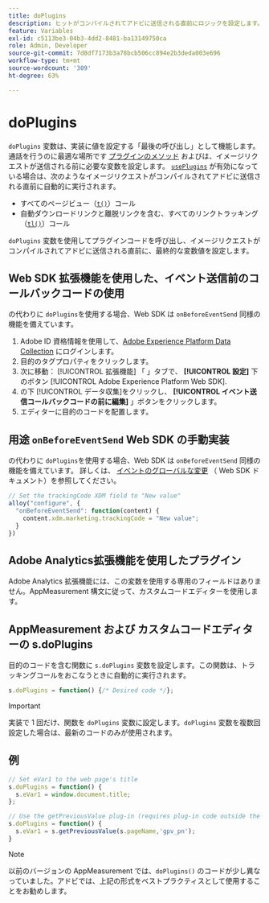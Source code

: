 ```yaml
---
title: doPlugins
description: ヒットがコンパイルされてアドビに送信される直前にロジックを設定します。
feature: Variables
exl-id: c5113be3-04b3-4dd2-8481-ba13149750ca
role: Admin, Developer
source-git-commit: 7d8df7173b3a78bcb506cc894e2b3deda003e696
workflow-type: tm+mt
source-wordcount: '309'
ht-degree: 63%

---
```


# doPlugins

`doPlugins` 変数は、実装に値を設定する「最後の呼び出し」として機能します。通話を行うのに最適な場所です [プラグインのメソッド](../plugins/impl-plugins.md) およびは、イメージリクエストが送信される前に必要な変数を設定します。 [`usePlugins`](../config-vars/useplugins.md) が有効になっている場合は、次のようなイメージリクエストがコンパイルされてアドビに送信される直前に自動的に実行されます。

* すべてのページビュー（[`t()`](t-method.md)）コール
* 自動ダウンロードリンクと離脱リンクを含む、すべてのリンクトラッキング（[`tl()`](tl-method.md)）コール

`doPlugins` 変数を使用してプラグインコードを呼び出し、イメージリクエストがコンパイルされてアドビに送信される直前に、最終的な変数値を設定します。

## Web SDK 拡張機能を使用した、イベント送信前のコールバックコードの使用

の代わりに `doPlugins`を使用する場合、Web SDK は `onBeforeEventSend` 同様の機能を備えています。

1. Adobe ID 資格情報を使用して、[Adobe Experience Platform Data Collection](https://experience.adobe.com/data-collection) にログインします。
1. 目的のタグプロパティをクリックします。
1. 次に移動： [!UICONTROL 拡張機能] 「 」タブで、 **[!UICONTROL 設定]** 下のボタン [!UICONTROL Adobe Experience Platform Web SDK].
1. の下 [!UICONTROL データ収集]をクリックし、 **[!UICONTROL イベント送信コールバックコードの前に編集]** 」ボタンをクリックします。
1. エディターに目的のコードを配置します。

## 用途 `onBeforeEventSend` Web SDK の手動実装

の代わりに `doPlugins`を使用する場合、Web SDK は `onBeforeEventSend` 同様の機能を備えています。 詳しくは、 [イベントのグローバルな変更](https://experienceleague.adobe.com/docs/experience-platform/edge/fundamentals/tracking-events.html#modifying-events-globally) （ Web SDK ドキュメント）を参照してください。

```js
// Set the trackingCode XDM field to "New value"
alloy("configure", {
  "onBeforeEventSend": function(content) {
    content.xdm.marketing.trackingCode = "New value";
  }
})
```

## Adobe Analytics拡張機能を使用したプラグイン

Adobe Analytics 拡張機能には、この変数を使用する専用のフィールドはありません。AppMeasurement 構文に従って、カスタムコードエディターを使用します。

## AppMeasurement および カスタムコードエディターの s.doPlugins

目的のコードを含む関数に `s.doPlugins` 変数を設定します。この関数は、トラッキングコールをおこなうときに自動的に実行されます。

```js
s.doPlugins = function() {/* Desired code */};
```

>[!IMPORTANT]
>
> 実装で 1 回だけ、関数を `doPlugins` 変数に設定します。`doPlugins` 変数を複数回設定した場合は、最新のコードのみが使用されます。

## 例

```js
// Set eVar1 to the web page's title
s.doPlugins = function() {
  s.eVar1 = window.document.title;
};

// Use the getPreviousValue plug-in (requires plug-in code outside the function)
s.doPlugins = function() {
  s.eVar1 = s.getPreviousValue(s.pageName,'gpv_pn');
}
```

>[!NOTE]
>
> 以前のバージョンの AppMeasurement では、`doPlugins()` のコードが少し異なっていました。アドビでは、上記の形式をベストプラクティスとして使用することをお勧めします。
